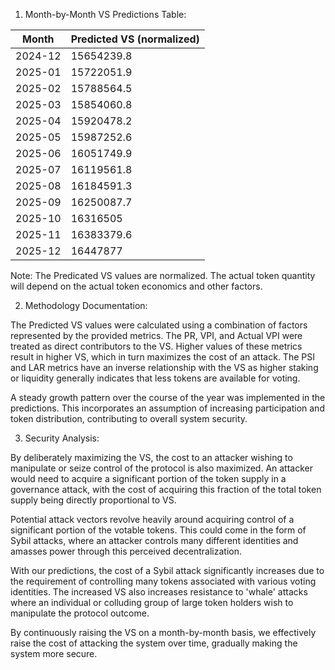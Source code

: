 1. Month-by-Month VS Predictions Table:

| Month | Predicted VS (normalized) |
| -------- | -------- |
| 2024-12 | 15654239.8 |
| 2025-01 | 15722051.9 |
| 2025-02 | 15788564.5 |
| 2025-03 | 15854060.8 |
| 2025-04 | 15920478.2 |
| 2025-05 | 15987252.6 |
| 2025-06 | 16051749.9 |
| 2025-07 | 16119561.8 |
| 2025-08 | 16184591.3 |
| 2025-09 | 16250087.7 |
| 2025-10 | 16316505 |
| 2025-11 | 16383379.6 |
| 2025-12 | 16447877 |

Note: The Predicated VS values are normalized. The actual token quantity will depend on the actual token economics and other factors.

2. Methodology Documentation:

The Predicted VS values were calculated using a combination of factors represented by the provided metrics. The PR, VPI, and Actual VPI were treated as direct contributors to the VS. Higher values of these metrics result in higher VS, which in turn maximizes the cost of an attack. The PSI and LAR metrics have an inverse relationship with the VS as higher staking or liquidity generally indicates that less tokens are available for voting. 

A steady growth pattern over the course of the year was implemented in the predictions. This incorporates an assumption of increasing participation and token distribution, contributing to overall system security. 

3. Security Analysis:

By deliberately maximizing the VS, the cost to an attacker wishing to manipulate or seize control of the protocol is also maximized. An attacker would need to acquire a significant portion of the token supply in a governance attack, with the cost of acquiring this fraction of the total token supply being directly proportional to VS.

Potential attack vectors revolve heavily around acquiring control of a significant portion of the votable tokens. This could come in the form of Sybil attacks, where an attacker controls many different identities and amasses power through this perceived decentralization.

With our predictions, the cost of a Sybil attack significantly increases due to the requirement of controlling many tokens associated with various voting identities. The increased VS also increases resistance to 'whale' attacks where an individual or colluding group of large token holders wish to manipulate the protocol outcome.  

By continuously raising the VS on a month-by-month basis, we effectively raise the cost of attacking the system over time, gradually making the system more secure.